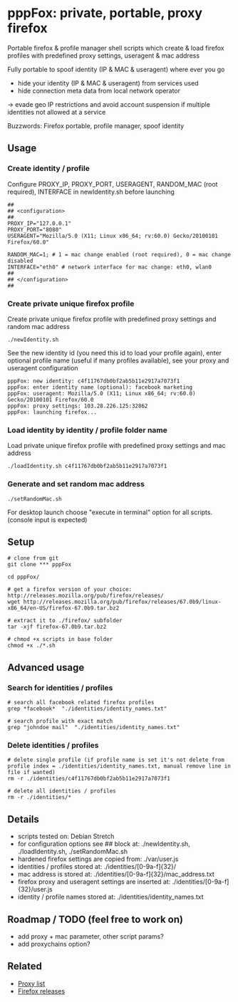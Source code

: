 # pppFox: private, portable, proxy firefox

Portable firefox & profile manager shell scripts which create & load firefox profiles with predefined proxy settings, useragent & mac address

Fully portable to spoof identity (IP & MAC & useragent) where ever you go
- hide your identity (IP & MAC & useragent) from services used 
- hide connection meta data from local network operator

-> evade geo IP restrictions and avoid account suspension if multiple identities not allowed at a service

Buzzwords: Firefox portable, profile manager, spoof identity

## Usage

### Create identity / profile

Configure PROXY_IP, PROXY_PORT, USERAGENT, RANDOM_MAC (root required), INTERFACE in newIdentity.sh before launching
```
##
## <configuration>
##
PROXY_IP="127.0.0.1"
PROXY_PORT="8080"
USERAGENT="Mozilla/5.0 (X11; Linux x86_64; rv:60.0) Gecko/20100101 Firefox/60.0"

RANDOM_MAC=1; # 1 = mac change enabled (root required), 0 = mac change disabled
INTERFACE="eth0" # network interface for mac change: eth0, wlan0
##
## </configuration>
##
```
### Create private unique firefox profile

Create private unique firefox profile with predefined proxy settings and random mac address
```
./newIdentity.sh
```
See the new identity id (you need this id to load your profile again), enter optional profile name (useful if many profiles available),
see your proxy and useragent configuration
```
pppFox: new identity: c4f11767db0bf2ab5b11e2917a7073f1
pppFox: enter identity name (optional): facebook marketing
pppFox: useragent: Mozilla/5.0 (X11; Linux x86_64; rv:60.0) Gecko/20100101 Firefox/60.0
pppFox: proxy settings: 103.28.226.125:32862
pppFox: launching firefox...
```

### Load identity by identity / profile folder name

Load private unique firefox profile with predefined proxy settings and mac address
```
./loadIdentity.sh c4f11767db0bf2ab5b11e2917a7073f1
``` 

### Generate and set random mac address
```
./setRandomMac.sh
``` 
For desktop launch choose "execute in terminal" option for all scripts. (console input is expected)

## Setup
```
# clone from git
git clone *** pppFox

cd pppFox/

# get a firefox version of your choice: http://releases.mozilla.org/pub/firefox/releases/
wget http://releases.mozilla.org/pub/firefox/releases/67.0b9/linux-x86_64/en-US/firefox-67.0b9.tar.bz2

# extract it to ./firefox/ subfolder
tar -xjf firefox-67.0b9.tar.bz2

# chmod +x scripts in base folder
chmod +x ./*.sh
```

## Advanced usage

### Search for identities / profiles
```
# search all facebook related firefox profiles
grep *facebook*  "./identities/identity_names.txt"

# search profile with exact match
grep "johndoe mail"  "./identities/identity_names.txt"
```

### Delete identities / profiles
```
# delete single profile (if profile name is set it's not delete from profile index = ./identities/identity_names.txt, manual remove line in file if wanted)
rm -r ./identities/c4f11767db0bf2ab5b11e2917a7073f1

# delete all identities / profiles
rm -r ./identities/*
```

## Details
- scripts tested on:                                              Debian Stretch
- for configuration options see ## <configuration> block at:     ./newIdentity.sh, ./loadIdentity.sh, ./setRandomMac.sh
- hardened firefox settings are copied from:                     ./var/user.js
- identities / profiles stored at:                                ./identities/[0-9a-f]{32}/
- mac address is stored at:                                      ./identities/[0-9a-f]{32}/mac_address.txt
- firefox proxy and useragent settings are inserted at:          ./identities/[0-9a-f]{32}/user.js
- identity / profile names stored at:                            ./identities/identity_names.txt


## Roadmap / TODO (feel free to work on)
- add proxy + mac parameter, other script params?
- add proxychains option?


## Related
- [Proxy list](https://www.google.com/search?q=proxy+list)    
- [Firefox releases](http://releases.mozilla.org/pub/firefox/releases/)
